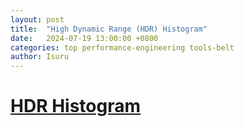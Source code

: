```yaml
---
layout: post
title:  "High Dynamic Range (HDR) Histogram"
date:   2024-07-19 13:00:00 +0800
categories: top performance-engineering tools-belt
author: Isuru
---
```


# [HDR Histogram](https://github.com/HdrHistogram/HdrHistogram)

